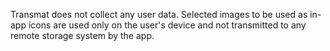 Transmat does not collect any user data.
Selected images to be used as in-app icons are used only on the user's device and not transmitted to any remote storage system by the app.

